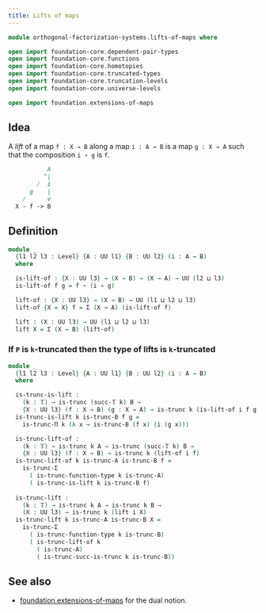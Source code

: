 ```yaml
---
title: Lifts of maps
---
```


```agda
module orthogonal-factorization-systems.lifts-of-maps where

open import foundation-core.dependent-pair-types
open import foundation-core.functions
open import foundation-core.homotopies
open import foundation-core.truncated-types
open import foundation-core.truncation-levels
open import foundation-core.universe-levels

open import foundation.extensions-of-maps
```

## Idea

A _lift_ of a map `f : X → B` along a map `i : A → B`
is a map `g : X → A` such that the composition `i ∘ g` is `f`.

```md
           A
          ^|
        /  i
      g    |
    /      v
  X - f -> B
```

## Definition

```agda
module _
  {l1 l2 l3 : Level} {A : UU l1} {B : UU l2} (i : A → B)
  where

  is-lift-of : {X : UU l3} → (X → B) → (X → A) → UU (l2 ⊔ l3)
  is-lift-of f g = f ~ (i ∘ g)

  lift-of : {X : UU l3} → (X → B) → UU (l1 ⊔ l2 ⊔ l3)
  lift-of {X = X} f = Σ (X → A) (is-lift-of f)

  lift : (X : UU l3) → UU (l1 ⊔ l2 ⊔ l3)
  lift X = Σ (X → B) (lift-of)
```

### If `P` is `k`-truncated then the type of lifts is `k`-truncated

```agda
module _
  {l1 l2 l3 : Level} {A : UU l1} {B : UU l2} (i : A → B)
  where

  is-trunc-is-lift :
    (k : 𝕋) → is-trunc (succ-𝕋 k) B →
    {X : UU l3} (f : X → B) (g : X → A) → is-trunc k (is-lift-of i f g)
  is-trunc-is-lift k is-trunc-B f g =
    is-trunc-Π k (λ x → is-trunc-B (f x) (i (g x)))

  is-trunc-lift-of :
    (k : 𝕋) → is-trunc k A → is-trunc (succ-𝕋 k) B →
    {X : UU l3} (f : X → B) → is-trunc k (lift-of i f)
  is-trunc-lift-of k is-trunc-A is-trunc-B f =
    is-trunc-Σ
      ( is-trunc-function-type k is-trunc-A)
      ( is-trunc-is-lift k is-trunc-B f)
  
  is-trunc-lift :
    (k : 𝕋) → is-trunc k A → is-trunc k B →
    (X : UU l3) → is-trunc k (lift i X)
  is-trunc-lift k is-trunc-A is-trunc-B X =
    is-trunc-Σ
      ( is-trunc-function-type k is-trunc-B)
      ( is-trunc-lift-of k
        ( is-trunc-A)
        ( is-trunc-succ-is-trunc k is-trunc-B))
```

## See also

- [foundation.extensions-of-maps](foundation.extensions-of-maps.html) for the dual notion.
